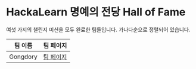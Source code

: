 # HackaLearn 명예의 전당 Hall of Fame #

여섯 가지의 챌린지 미션을 모두 완료한 팀들입니다. 가나다순으로 정렬되어 있습니다.

| 팀 이름 | 팀 페이지 |
| ------- | --------- |
| Gongdory | [팀 페이지](./teams/Gongdory.md) |\r\n| 슬기로운취준생활 | [팀 페이지](./teams/슬기로운취준생활.md) |\r\n